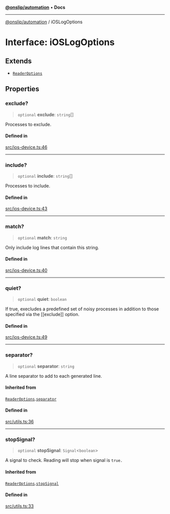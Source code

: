 [**@onslip/automation**](../README.md) • **Docs**

***

[@onslip/automation](../README.md) / iOSLogOptions

# Interface: iOSLogOptions

## Extends

- [`ReaderOptions`](ReaderOptions.md)

## Properties

### exclude?

> `optional` **exclude**: `string`[]

Processes to exclude.

#### Defined in

[src/ios-device.ts:46](https://github.com/Onslip/automation/blob/47b008bfb3ccb6dbb1859ced61d380ee630ff6ad/src/ios-device.ts#L46)

***

### include?

> `optional` **include**: `string`[]

Processes to include.

#### Defined in

[src/ios-device.ts:43](https://github.com/Onslip/automation/blob/47b008bfb3ccb6dbb1859ced61d380ee630ff6ad/src/ios-device.ts#L43)

***

### match?

> `optional` **match**: `string`

Only include log lines that contain this string.

#### Defined in

[src/ios-device.ts:40](https://github.com/Onslip/automation/blob/47b008bfb3ccb6dbb1859ced61d380ee630ff6ad/src/ios-device.ts#L40)

***

### quiet?

> `optional` **quiet**: `boolean`

If true, execludes a predefined set of noisy processes in addition to those specified via the [[exclude]] option.

#### Defined in

[src/ios-device.ts:49](https://github.com/Onslip/automation/blob/47b008bfb3ccb6dbb1859ced61d380ee630ff6ad/src/ios-device.ts#L49)

***

### separator?

> `optional` **separator**: `string`

A line separator to add to each generated line.

#### Inherited from

[`ReaderOptions`](ReaderOptions.md).[`separator`](ReaderOptions.md#separator)

#### Defined in

[src/utils.ts:36](https://github.com/Onslip/automation/blob/47b008bfb3ccb6dbb1859ced61d380ee630ff6ad/src/utils.ts#L36)

***

### stopSignal?

> `optional` **stopSignal**: `Signal`\<`boolean`\>

A signal to check. Reading will stop when signal is `true.`

#### Inherited from

[`ReaderOptions`](ReaderOptions.md).[`stopSignal`](ReaderOptions.md#stopsignal)

#### Defined in

[src/utils.ts:33](https://github.com/Onslip/automation/blob/47b008bfb3ccb6dbb1859ced61d380ee630ff6ad/src/utils.ts#L33)
